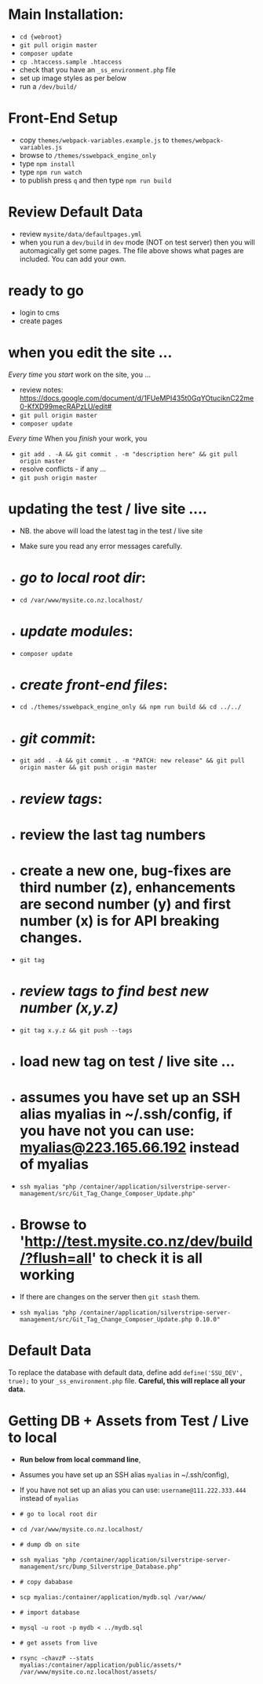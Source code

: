 # Main Installation:

 - `cd {webroot}`
 - `git pull origin master`
 - `composer update`
 - `cp .htaccess.sample .htaccess`
 - check that you have an `_ss_environment.php` file
 - set up image styles as per below
 - run a `/dev/build/`


# Front-End Setup

- copy `themes/webpack-variables.example.js` to `themes/webpack-variables.js`
- browse to `/themes/sswebpack_engine_only`
- type `npm install`
- type `npm run watch`
- to publish press `q` and then type `npm run build`


# Review Default Data

- review `mysite/data/defaultpages.yml`
- when you run a `dev/build` in `dev` mode (NOT on test server) then you will automagically get some pages. The file above shows what pages are included. You can add your own.


# ready to go

 - login to cms
 - create pages


# when you edit the site ...

*Every time* you _start_ work on the site, you ...

 - review notes: https://docs.google.com/document/d/1FUeMPI435t0GqYOtuciknC22me0-KfXD99mecRAPzLU/edit#
 - `git pull origin master`
 - `composer update`

*Every time* When you _finish_ your work, you

 - `git add . -A && git commit . -m "description here" && git pull origin master`
 - resolve conflicts - if any ...
 - `git push origin master`


# updating the test / live site ....

 - NB. the above will load the latest tag in the test / live site
 - Make sure you read any error messages carefully.


 - # _go to local root dir_:
 - `cd /var/www/mysite.co.nz.localhost/`

 - # _update modules_:
 - `composer update`

 - # _create front-end files_:
 - `cd ./themes/sswebpack_engine_only && npm run build && cd ../../`

 - # _git commit_:
 - `git add . -A && git commit . -m "PATCH: new release" && git pull origin master && git push origin master`

 - # _review tags_:
 - # review the last tag numbers
 - # create a new one, bug-fixes are third number (z), enhancements are second number (y) and first number (x) is for API breaking changes.
 - `git tag`

 - # _review tags to find best new number (x,y.z)_ 
 - `git tag x.y.z && git push --tags`

 - # load new tag on test / live site ...
 - # assumes you have set up an SSH alias myalias in ~/.ssh/config, if you have not you can use: myalias@223.165.66.192 instead of myalias
 - `ssh myalias "php /container/application/silverstripe-server-management/src/Git_Tag_Change_Composer_Update.php"`
 - # Browse to 'http://test.mysite.co.nz/dev/build/?flush=all' to check it is all working

 - If there are changes on the server then `git stash` them.
 - `ssh myalias "php /container/application/silverstripe-server-management/src/Git_Tag_Change_Composer_Update.php 0.10.0"`


# Default Data

To replace the database with default data, define add `define('SSU_DEV', true);` to your `_ss_environment.php` file. **Careful, this will replace all your data.**


# Getting DB + Assets from Test / Live to local

 - **Run below from local command line**,
 - Assumes you have set up an SSH alias `myalias` in ~/.ssh/config),
 - If you have not set up an alias you can use: `username@111.222.333.444` instead of `myalias`

 - `# go to local root dir`
 - `cd /var/www/mysite.co.nz.localhost/`

 - `# dump db on site`
 - `ssh myalias "php /container/application/silverstripe-server-management/src/Dump_Silverstripe_Database.php"`

 - `# copy dababase`
 - `scp myalias:/container/application/mydb.sql /var/www/`

 - `# import database`
 - `mysql -u root -p mydb < ../mydb.sql`

 - `# get assets from live`
 - `rsync -chavzP --stats myalias:/container/application/public/assets/* /var/www/mysite.co.nz.localhost/assets/`
